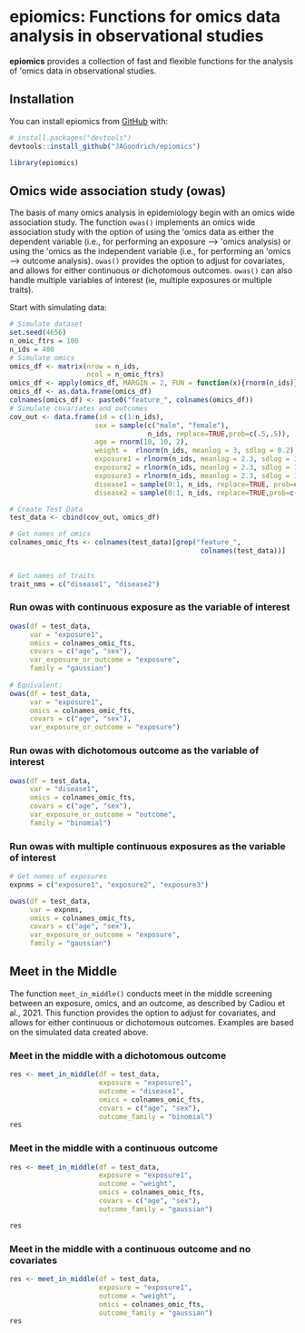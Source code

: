 # epiomics: Functions for omics data analysis in observational studies

**epiomics** provides a collection of fast and flexible functions for the analysis of 'omics data in observational studies.

## Installation

You can install epiomics from [GitHub](https://github.com/) with:

``` r
# install.packages("devtools")
devtools::install_github("JAGoodrich/epiomics")

library(epiomics)
```

## Omics wide association study (owas)

The basis of many omics analysis in epidemiology begin with an omics wide association study. The function `owas()` implements an omics wide association study with the option of using the 'omics data as either the dependent variable (i.e., for performing an exposure --\> 'omics analysis) or using the 'omics as the independent variable (i.e., for performing an 'omics --\> outcome analysis). `owas()` provides the option to adjust for covariates, and allows for either continuous or dichotomous outcomes. `owas()` can also handle multiple variables of interest (ie, multiple exposures or multiple traits). 

Start with simulating data:

``` r
# Simulate dataset
set.seed(4656)
n_omic_ftrs = 100
n_ids = 400
# Simulate omics
omics_df <- matrix(nrow = n_ids, 
                   ncol = n_omic_ftrs)
omics_df <- apply(omics_df, MARGIN = 2, FUN = function(x){rnorm(n_ids)})
omics_df <- as.data.frame(omics_df)
colnames(omics_df) <- paste0("feature_", colnames(omics_df))
# Simulate covariates and outcomes
cov_out <- data.frame(id = c(1:n_ids),
                     sex = sample(c("male", "female"),
                                  n_ids, replace=TRUE,prob=c(.5,.5)),
                     age = rnorm(10, 10, 2),
                     weight =  rlnorm(n_ids, meanlog = 3, sdlog = 0.2),
                     exposure1 = rlnorm(n_ids, meanlog = 2.3, sdlog = 1),
                     exposure2 = rlnorm(n_ids, meanlog = 2.3, sdlog = 1),
                     exposure3 = rlnorm(n_ids, meanlog = 2.3, sdlog = 1),
                     disease1 = sample(0:1, n_ids, replace=TRUE, prob=c(.9,.1)), 
                     disease2 = sample(0:1, n_ids, replace=TRUE,prob=c(.9,.1)))

# Create Test Data
test_data <- cbind(cov_out, omics_df)

# Get names of omics
colnames_omic_fts <- colnames(test_data)[grep("feature_",
                                               colnames(test_data))]
                                               

# Get names of traits
trait_nms = c("disease1", "disease2")
```

### Run owas with continuous exposure as the variable of interest

``` r
owas(df = test_data, 
     var = "exposure1", 
     omics = colnames_omic_fts, 
     covars = c("age", "sex"), 
     var_exposure_or_outcome = "exposure", 
     family = "gaussian")
     
# Equivalent: 
owas(df = test_data, 
     var = "exposure1", 
     omics = colnames_omic_fts, 
     covars = c("age", "sex"), 
     var_exposure_or_outcome = "exposure")  
```

### Run owas with dichotomous outcome as the variable of interest
``` r
owas(df = test_data, 
     var = "disease1", 
     omics = colnames_omic_fts, 
     covars = c("age", "sex"), 
     var_exposure_or_outcome = "outcome", 
     family = "binomial")
```

### Run owas with multiple continuous exposures as the variable of interest
``` r
# Get names of exposures
expnms = c("exposure1", "exposure2", "exposure3")

owas(df = test_data, 
     var = expnms, 
     omics = colnames_omic_fts, 
     covars = c("age", "sex"), 
     var_exposure_or_outcome = "exposure", 
     family = "gaussian")
```


## Meet in the Middle

The function `meet_in_middle()` conducts meet in the middle screening between an exposure, omics, and an outcome, as described by Cadiou et al., 2021. This function provides the option to adjust for covariates, and allows for either continuous or dichotomous outcomes. Examples are based on the simulated data created above. 

### Meet in the middle with a dichotomous outcome

``` r
res <- meet_in_middle(df = test_data,
                      exposure = "exposure1", 
                      outcome = "disease1", 
                      omics = colnames_omic_fts,
                      covars = c("age", "sex"), 
                      outcome_family = "binomial")
res
``` 


### Meet in the middle with a continuous outcome 

``` r
res <- meet_in_middle(df = test_data,
                      exposure = "exposure1", 
                      outcome = "weight", 
                      omics = colnames_omic_fts,
                      covars = c("age", "sex"), 
                      outcome_family = "gaussian")

res
``` 


### Meet in the middle with a continuous outcome and no covariates

``` r 
res <- meet_in_middle(df = test_data,
                      exposure = "exposure1", 
                      outcome = "weight", 
                      omics = colnames_omic_fts,
                      outcome_family = "gaussian")
res
```
